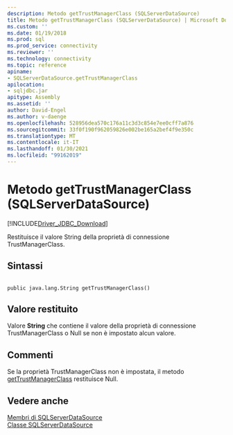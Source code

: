 ```yaml
---
description: Metodo getTrustManagerClass (SQLServerDataSource)
title: Metodo getTrustManagerClass (SQLServerDataSource) | Microsoft Docs
ms.custom: ''
ms.date: 01/19/2018
ms.prod: sql
ms.prod_service: connectivity
ms.reviewer: ''
ms.technology: connectivity
ms.topic: reference
apiname:
- SQLServerDataSource.getTrustManagerClass
apilocation:
- sqljdbc.jar
apitype: Assembly
ms.assetid: ''
author: David-Engel
ms.author: v-daenge
ms.openlocfilehash: 528956dea570c176a11c3d3c854e7ee0cff7a876
ms.sourcegitcommit: 33f0f190f962059826e002be165a2bef4f9e350c
ms.translationtype: MT
ms.contentlocale: it-IT
ms.lasthandoff: 01/30/2021
ms.locfileid: "99162019"
---
```

# <a name="gettrustmanagerclass-method-sqlserverdatasource"></a>Metodo getTrustManagerClass (SQLServerDataSource)
[!INCLUDE[Driver_JDBC_Download](../../../includes/driver_jdbc_download.md)]

  Restituisce il valore String della proprietà di connessione TrustManagerClass.
  
## <a name="syntax"></a>Sintassi  
  
```  
  
public java.lang.String getTrustManagerClass()  
```  
  
## <a name="return-value"></a>Valore restituito  
 Valore **String** che contiene il valore della proprietà di connessione TrustManagerClass o Null se non è impostato alcun valore.  
  
## <a name="remarks"></a>Commenti  
 Se la proprietà TrustManagerClass non è impostata, il metodo [getTrustManagerClass](../../../connect/jdbc/reference/gettrustmanagerclass-method-sqlserverdatasource.md) restituisce Null.  
  
## <a name="see-also"></a>Vedere anche  
 [Membri di SQLServerDataSource](../../../connect/jdbc/reference/sqlserverdatasource-members.md)   
 [Classe SQLServerDataSource](../../../connect/jdbc/reference/sqlserverdatasource-class.md)  
  
  
